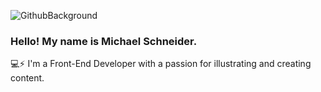 ![GithubBackground](https://user-images.githubusercontent.com/21366524/99309620-fc2aff80-2816-11eb-955b-c4039396f024.jpg)

### Hello! My name is Michael Schneider.
💻⚡ I'm a Front-End Developer with a passion for illustrating and creating content.

<!-- **mschneider247/mschneider247** is a ✨ _special_ ✨ repository because its `README.md` (this file) appears on your GitHub profile.

---- EXAMPLE
I'm a Front End Web Developer, Graphic Designer, Content Creator and Junior Cybersecurity Consultant/Analyst from Kenya. I'm also currently doing my Bsc in IT while working on my company and other projects. I currently passionate about JAMstack, Progressive Web Apps, Headless CMS, Nocode(the irony), Sustainability, Neural Nets, Hugo, S.E.O, Web Performance, Blogging/Vlogging/"Podgging"/Logging and Automation. When I'm not developing and building things, you can find me on Youtube learning, writing an article, watching anime, daydreaming actionpacked dreams where i am the MC or on my laptop gaming. But most of my days are spent working on projects while listening to LoFi(my own and my clients), Studying or watching anime

Interested in Collaborating or Donating/Sponsering My Projects? Click here
📰 Blog Posts
How to Create a Simple Personal URL Shortener with GitHub, Netlify and an Affordable Domain Name
How to Create a Dev Environment in Windows 10: Part 1
Resources for Building a Beautiful Progressive JAMstack Blog
Building a Beautiful Progressive JAMstack Blog Part 2: Day 4 to 7
Building a Beautiful Progressive JAMstack Blog Part 1: Day 1 to 3
💼 Where i am currently working at/as
OwlSec Technologies: Founder and Consultant 💼
TechWit Ke: Chief Editor, Developer and Founder ✒
Open World: Freelance
💻 What i am currently/done working on
GreeetinCard 🚀
Tech6 🚀 coming soon
T.H.I.S 🚀 coming very soon
BioEmergency & Biomme 🚀 coming soon
Quevant 🚀 coming very soon 🚀
TechWit Ke 🚀 coming very soon 🚀
Lofied 🚀 coming soon
Ajulu's Thoughts New Website 🚀 coming very soon
📫 Where to find me
Facebook 😏
Twitter 🐤
Instagram 😎
LinkedIn 👨💼
Website 😏🔗
Blog 🤓💻
Additional places to find me 🔗🔗
Sign up for my newsletter 💌
New Blog: Coming Soon 🔨✒
TechWit Ke: Also Coming Soon 🔨✒
Ajulu's Github Stats
----

Here are some ideas to get you started:

- 🔭 I’m currently working on ...
- 🌱 I’m currently learning ...
- 👯 I’m looking to collaborate on ...
- 🤔 I’m looking for help with ...
- 💬 Ask me about ...
- 📫 How to reach me: ...
- 😄 Pronouns: ...
- ⚡ Fun fact: ...
-->
